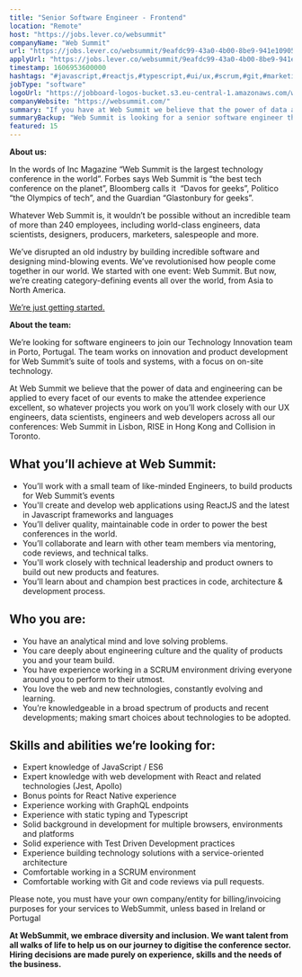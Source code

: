 ```yaml
---
title: "Senior Software Engineer - Frontend"
location: "Remote"
host: "https://jobs.lever.co/websummit"
companyName: "Web Summit"
url: "https://jobs.lever.co/websummit/9eafdc99-43a0-4b00-8be9-941e10905739"
applyUrl: "https://jobs.lever.co/websummit/9eafdc99-43a0-4b00-8be9-941e10905739/apply"
timestamp: 1606953600000
hashtags: "#javascript,#reactjs,#typescript,#ui/ux,#scrum,#git,#marketing,#analysis,#office"
jobType: "software"
logoUrl: "https://jobboard-logos-bucket.s3.eu-central-1.amazonaws.com/web-summit"
companyWebsite: "https://websummit.com/"
summary: "If you have at Web Summit we believe that the power of data and engineering can be applied to every facet of our events to make the attendee experience excellent, so whatever projects you work on you’ll work closely with our UX engineers, data scientists, engineers and web developers across all our conferences, consider applying to Web Summit's job post for a new senior software engineer."
summaryBackup: "Web Summit is looking for a senior software engineer that has experience in: #javascript, #reactjs, #typescript."
featured: 15
---
```


**About us:**

In the words of Inc Magazine “Web Summit is the largest technology conference in the world”. Forbes says Web Summit is “the best tech conference on the planet”, Bloomberg calls it  “Davos for geeks”, Politico “the Olympics of tech”, and the Guardian “Glastonbury for geeks”.

Whatever Web Summit is, it wouldn’t be possible without an incredible team of more than 240 employees, including world-class engineers, data scientists, designers, producers, marketers, salespeople and more.

We’ve disrupted an old industry by building incredible software and designing mind-blowing events. We’ve revolutionised how people come together in our world. We started with one event: Web Summit. But now, we’re creating category-defining events all over the world, from Asia to North America.  

[We’re just getting started.](https://youtu.be/HmcKuSjAdL4)

**About the team:**

We’re looking for software engineers to join our Technology Innovation team in Porto, Portugal. The team works on innovation and product development for Web Summit’s suite of tools and systems, with a focus on on-site technology.

At Web Summit we believe that the power of data and engineering can be applied to every facet of our events to make the attendee experience excellent, so whatever projects you work on you’ll work closely with our UX engineers, data scientists, engineers and web developers across all our conferences: Web Summit in Lisbon, RISE in Hong Kong and Collision in Toronto.

## What you’ll achieve at Web Summit:

*   You’ll work with a small team of like-minded Engineers, to build products for Web Summit’s events
*   You'll create and develop web applications using ReactJS and the latest in Javascript frameworks and languages
*   You’ll deliver quality, maintainable code in order to power the best conferences in the world.
*   You’ll collaborate and learn with other team members via mentoring, code reviews, and technical talks.
*   You'll work closely with technical leadership and product owners to build out new products and features.
*   You’ll learn about and champion best practices in code, architecture & development process.

## Who you are:

*   You have an analytical mind and love solving problems.
*   You care deeply about engineering culture and the quality of products you and your team build.
*   You have experience working in a SCRUM environment driving everyone around you to perform to their utmost.
*   You love the web and new technologies, constantly evolving and learning.
*   You’re knowledgeable in a broad spectrum of products and recent developments; making smart choices about technologies to be adopted.

## Skills and abilities we’re looking for:

*   Expert knowledge of JavaScript / ES6
*   Expert knowledge with web development with React and related technologies (Jest, Apollo)
*   Bonus points for React Native experience
*   Experience working with GraphQL endpoints
*   Experience with static typing and Typescript
*   Solid background in development for multiple browsers, environments and platforms
*   Solid experience with Test Driven Development practices
*   Experience building technology solutions with a service-oriented architecture
*   Comfortable working in a SCRUM environment
*   Comfortable working with Git and code reviews via pull requests.

Please note, you must have your own company/entity for billing/invoicing purposes for your services to WebSummit, unless based in Ireland or Portugal

**At WebSummit, we embrace diversity and inclusion. We want talent from all walks of life to help us on our journey to digitise the conference sector. Hiring decisions are made purely on experience, skills and the needs of the business.**
